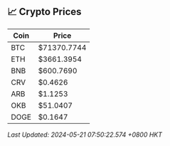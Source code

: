 ## 📈 Crypto Prices

| Coin | Price |
| ---- | ----- |
| BTC | $71370.7744 |
| ETH | $3661.3954 |
| BNB | $600.7690 |
| CRV | $0.4626 |
| ARB | $1.1253 |
| OKB | $51.0407 |
| DOGE | $0.1647 |

_Last Updated: 2024-05-21 07:50:22.574 +0800 HKT_